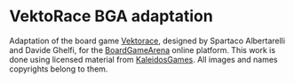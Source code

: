 # VektoRace BGA adaptation
Adaptation of the board game [Vektorace](https://boardgamegeek.com/boardgame/256839/vektorace), designed by Spartaco Albertarelli and Davide Ghelfi, for the [BoardGameArena](https://boardgamearena.com/welcome) online platform.
This work is done using licensed material from [KaleidosGames](https://www.kaleidosgames.com/?fbclid=IwAR0Y_Knusj6HP2WsW8rkUym2sjf-KDUsx2dpIA65Hy0I4E2KwzpD2GGf0Ek). All images and names copyrights belong to them.
